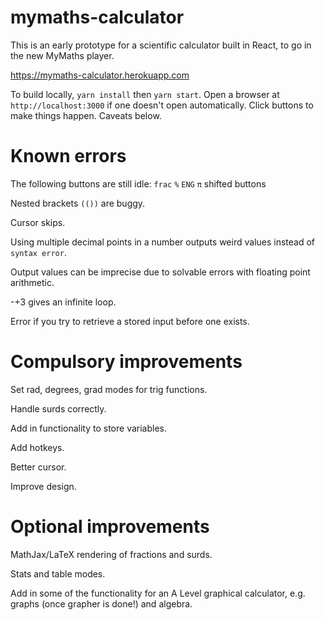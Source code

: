 # mymaths-calculator

This is an early prototype for a scientific calculator built in React, to go in the new MyMaths player.

https://mymaths-calculator.herokuapp.com

To build locally, `yarn install` then `yarn start`. Open a browser at `http://localhost:3000` if one doesn't open automatically.
Click buttons to make things happen. Caveats below.

# Known errors

The following buttons are still idle:
`frac`
`%`
`ENG`
`π`
shifted buttons

Nested brackets `(())` are buggy.

Cursor skips.

Using multiple decimal points in a number outputs weird values instead of `syntax error`.

Output values can be imprecise due to solvable errors with floating point arithmetic.

-+3 gives an infinite loop.

Error if you try to retrieve a stored input before one exists.

# Compulsory improvements

Set rad, degrees, grad modes for trig functions.

Handle surds correctly.

Add in functionality to store variables.

Add hotkeys.

Better cursor.

Improve design.

# Optional improvements

MathJax/LaTeX rendering of fractions and surds.

Stats and table modes.

Add in some of the functionality for an A Level graphical calculator, e.g. graphs (once grapher is done!) and algebra.
